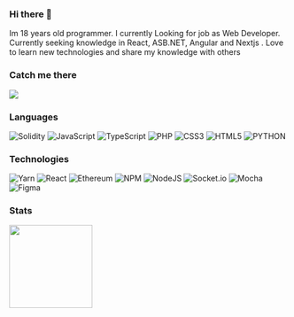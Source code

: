 ### Hi there 👋

Im 18 years old programmer. I currently Looking for job as Web Developer. Currently seeking knowledge in React, ASB.NET, Angular and Nextjs . Love to learn new technologies and share my knowledge with others 

### Catch me there
<!-- <a href="https://www.linkedin.com/in/damian-sarnecki/"> --> <img src="https://img.shields.io/badge/linkedin-%230077B5.svg?style=for-the-badge&logo=linkedin&color=ff1493&logoColor=white"/>  <!-- </a> -->

### Languages
![Solidity](https://img.shields.io/badge/Solidity-%23363636.svg?style=flat-square&logo=solidity&color=ff1493&logoColor=white)
![JavaScript](https://img.shields.io/badge/javascript-%23323330.svg?style=flat-square&logo=javascript&color=ff1493&logoColor=white)
![TypeScript](https://img.shields.io/badge/typescript-%23007ACC.svg?style=flat-square&logo=typescript&color=ff1493&logoColor=white)
![PHP](https://img.shields.io/badge/php-%23777BB4.svg?style=flat-square&logo=php&color=ff1493&logoColor=white)
![CSS3](https://img.shields.io/badge/css3-%231572B6.svg?style=flat-square&logo=css3&color=ff1493&logoColor=white)
![HTML5](https://img.shields.io/badge/html5-%23E34F26.svg?style=flat-square&logo=html5&color=ff1493&logoColor=white)
![PYTHON](https://img.shields.io/badge/python-%3670A0.svg?style=flat-square&logo=python&color=ff1493&logoColor=white)

### Technologies
![Yarn](https://img.shields.io/badge/yarn-%232C8EBB.svg?style=flat-square&logo=yarn&color=ff1493&logoColor=white)
![React](https://img.shields.io/badge/react-%2320232a.svg?style=flat-square&logo=react&color=ff1493&logoColor=white)
![Ethereum](https://img.shields.io/badge/Ethereum-3C3C3D?style=flat-square&logo=Ethereum&color=ff1493&logoColor=white)
![NPM](https://img.shields.io/badge/NPM-%23000000.svg?style=flat-square&logo=npm&color=ff1493&logoColor=white)
![NodeJS](https://img.shields.io/badge/node.js-6DA55F?style=flat-square&logo=node.js&color=ff1493&logoColor=white)
![Socket.io](https://img.shields.io/badge/Socket.io-black?style=flat-square&logo=socket.io&color=ff1493&logoColor=white)
![Mocha](https://img.shields.io/badge/-mocha-%238D6748?style=flat-square&logo=mocha&color=ff1493&logoColor=white)
![Figma](https://img.shields.io/badge/figma-%23F24E1E.svg?style=flat-square&logo=figma&color=ff1493&logoColor=white)

### Stats
<div>
<a href="https://github.com/salehWeb/github-readme-stats">
  <img align="center" height="150px" src="https://github-readme-stats.vercel.app/api?username=salehWeb&count_private=true&layout=compact&theme=omni&hide=stars" />
</a>
</div>

<!-- ### Projects 
[![Readme Card](https://github-readme-stats.vercel.app/api/pin/?username=salehWeb&repo=ethereum-ads&theme=omni)](https://github.com/salehWeb/ethereum-ads?) -->


<!-- [![saleh GitHub stats](https://github-readme-stats.vercel.app/api?username=salehWeb&show_icons=true&theme=radical)](https://github.com/anuraghazra/github-readme-stats) -->
